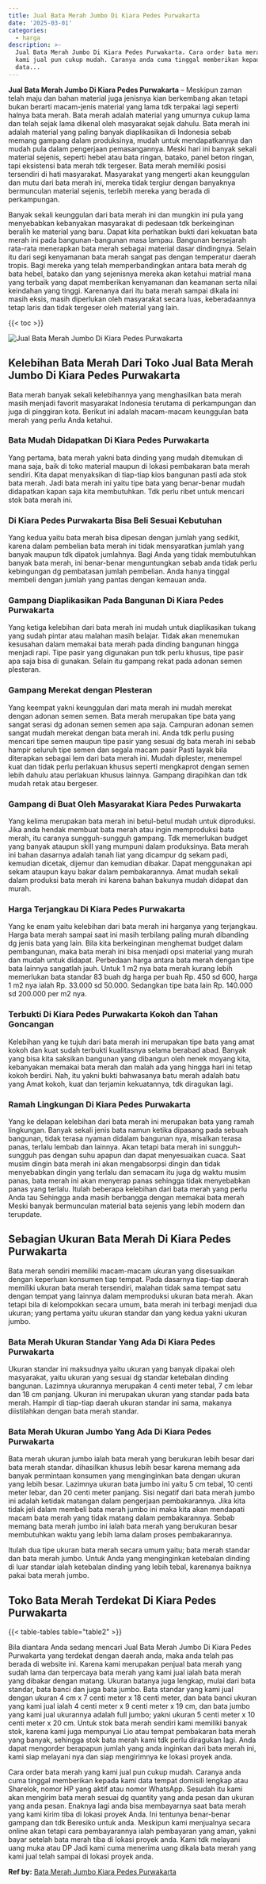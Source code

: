 ```yaml
---
title: Jual Bata Merah Jumbo Di Kiara Pedes Purwakarta
date: '2025-03-01'
categories:
  - harga
description: >-
  Jual Bata Merah Jumbo Di Kiara Pedes Purwakarta. Cara order bata merah yang
  kami jual pun cukup mudah. Caranya anda cuma tinggal memberikan kepada kami
  data...
---
```


**Jual Bata Merah Jumbo Di Kiara Pedes Purwakarta** – Meskipun zaman telah maju dan bahan material juga jenisnya kian berkembang akan tetapi bukan berarti macam-jenis material yang lama tdk terpakai lagi seperti halnya bata merah. Bata merah adalah material yang umurnya cukup lama dan telah sejak lama dikenal oleh masyarakat sejak dahulu. Bata merah ini adalah material yang paling banyak diaplikasikan di Indonesia sebab memang gampang dalam produksinya, mudah untuk mendapatkannya dan mudah pula dalam pengerjaan pemasangannya. Meski hari ini banyak sekali material sejenis, seperti hebel atau bata ringan, batako, panel beton ringan, tapi eksistensi bata merah tdk tergeser. Bata merah memiliki posisi tersendiri di hati masyarakat. Masyarakat yang mengerti akan keunggulan dan mutu dari bata merah ini, mereka tidak tergiur dengan banyaknya bermunculan material sejenis, terlebih mereka yang berada di perkampungan.

Banyak sekali keunggulan dari bata merah ini dan mungkin ini pula yang menyebabkan kebanyakan masyarakat di pedesaan tdk berkeinginan beralih ke material yang baru. Dapat kita perhatikan bukti dari kekuatan bata merah ini pada bangunan-bangunan masa lampau. Bangunan bersejarah rata-rata menerapkan bata merah sebagai material dasar dindingnya. Selain itu dari segi kenyamanan bata merah sangat pas dengan temperatur daerah tropis. Bagi mereka yang telah memperbandingkan antara bata merah dg bata hebel, batako dan yang sejenisnya mereka akan ketahui matrial mana yang terbaik yang dapat memberikan kenyamanan dan keamanan serta nilai keindahan yang tinggi. Karenanya dari itu bata merah sampai dikala ini masih eksis, masih diperlukan oleh masyarakat secara luas, keberadaannya tetap laris dan tidak tergeser oleh material yang lain.

{{< toc >}}

![Jual Bata Merah Jumbo Di Kiara Pedes Purwakarta](/images/jual-bata-merah-22.png)

## Kelebihan Bata Merah Dari Toko Jual Bata Merah Jumbo Di Kiara Pedes Purwakarta

Bata merah banyak sekali kelebihannya yang menghasilkan bata merah masih menjadi favorit masyarakat Indonesia terutama di perkampungan dan juga di pinggiran kota. Berikut ini adalah macam-macam keunggulan bata merah yang perlu Anda ketahui.

### Bata Mudah Didapatkan Di Kiara Pedes Purwakarta

Yang pertama, bata merah yakni bata dinding yang mudah ditemukan di mana saja, baik di toko material maupun di lokasi pembakaran bata merah sendiri. Kita dapat menyaksikan di tiap-tiap kios bangunan pasti ada stok bata merah. Jadi bata merah ini yaitu tipe bata yang benar-benar mudah didapatkan kapan saja kita membutuhkan. Tdk perlu ribet untuk mencari stok bata merah ini.

### Di Kiara Pedes Purwakarta Bisa Beli Sesuai Kebutuhan

Yang kedua yaitu bata merah bisa dipesan dengan jumlah yang sedikit, karena dalam pembelian bata merah ini tidak mensyaratkan jumlah yang banyak maupun tdk dipatok jumlahnya. Bagi Anda yang tidak membutuhkan banyak bata merah, ini benar-benar menguntungkan sebab anda tidak perlu kebingungan dg pembatasan jumlah pembelian. Anda hanya tinggal membeli dengan jumlah yang pantas dengan kemauan anda.

### Gampang Diaplikasikan Pada Bangunan Di Kiara Pedes Purwakarta

Yang ketiga kelebihan dari bata merah ini mudah untuk diaplikasikan tukang yang sudah pintar atau malahan masih belajar. Tidak akan menemukan kesusahan dalam memakai bata merah pada dinding bangunan hingga menjadi rapi. Tipe pasir yang digunakan pun tdk perlu khusus, tipe pasir apa saja bisa di gunakan. Selain itu gampang rekat pada adonan semen plesteran.

### Gampang Merekat dengan Plesteran

Yang keempat yakni keunggulan dari mata merah ini mudah merekat dengan adonan semen semen. Bata merah merupakan tipe bata yang sangat serasi dg adonan semen semen apa saja. Campuran adonan semen sangat mudah merekat dengan bata merah ini. Anda tdk perlu pusing mencari tipe semen maupun tipe pasir yang sesuai dg bata merah ini sebab hampir seluruh tipe semen dan segala macam pasir Pasti layak bila diterapkan sebagai lem dari bata merah ini. Mudah diplester, menempel kuat dan tidak perlu perlakuan khusus seperti mengkaprot dengan semen lebih dahulu atau perlakuan khusus lainnya. Gampang dirapihkan dan tdk mudah retak atau bergeser.

### Gampang di Buat Oleh Masyarakat Kiara Pedes Purwakarta

Yang kelima merupakan bata merah ini betul-betul mudah untuk diproduksi. Jika anda hendak membuat bata merah atau ingin memproduksi bata merah, itu caranya sungguh-sungguh gampang. Tdk memerlukan budget yang banyak ataupun skill yang mumpuni dalam produksinya. Bata merah ini bahan dasarnya adalah tanah liat yang dicampur dg sekam padi, kemudian dicetak, dijemur dan kemudian dibakar. Dapat menggunakan api sekam ataupun kayu bakar dalam pembakarannya. Amat mudah sekali dalam produksi bata merah ini karena bahan bakunya mudah didapat dan murah.

### Harga Terjangkau Di Kiara Pedes Purwakarta

Yang ke enam yaitu kelebihan dari bata merah ini harganya yang terjangkau. Harga bata merah sampai saat ini masih terbilang paling murah dibanding dg jenis bata yang lain. Bila kita berkeinginan menghemat budget dalam pembangunan, maka bata merah ini bisa menjadi opsi material yang murah dan mudah untuk didapat. Perbedaan harga antara bata merah dengan tipe bata lainnya sangatlah jauh. Untuk 1 m2 nya bata merah kurang lebih memerlukan bata standar 83 buah dg harga per buah Rp. 450 sd 600, harga 1 m2 nya ialah Rp. 33.000 sd 50.000. Sedangkan tipe bata lain Rp. 140.000 sd 200.000 per m2 nya.

### Terbukti Di Kiara Pedes Purwakarta Kokoh dan Tahan Goncangan

Kelebihan yang ke tujuh dari bata merah ini merupakan tipe bata yang amat kokoh dan kuat sudah terbukti kualitasnya selama berabad abad. Banyak yang bisa kita saksikan bangunan yang dibangun oleh nenek moyang kita, kebanyakan memakai bata merah dan malah ada yang hingga hari ini tetap kokoh berdiri. Nah, itu yakni bukti bahwasanya batu merah adalah batu yang Amat kokoh, kuat dan terjamin kekuatannya, tdk diragukan lagi.

### Ramah Lingkungan Di Kiara Pedes Purwakarta

Yang ke delapan kelebihan dari bata merah ini merupakan bata yang ramah lingkungan. Banyak sekali jenis bata namun ketika dipasang pada sebuah bangunan, tidak terasa nyaman didalam bangunan nya, misalkan terasa panas, terlalu lembab dan lainnya. Akan tetapi bata merah ini sungguh-sungguh pas dengan suhu apapun dan dapat menyesuaikan cuaca. Saat musim dingin bata merah ini akan mengabsorpsi dingin dan tidak menyebabkan dingin yang terlalu dan semacam itu juga dg waktu musim panas, bata merah ini akan menyerap panas sehingga tidak menyebabkan panas yang terlalu. Itulah beberapa kelebihan dari bata merah yang perlu Anda tau Sehingga anda masih berbangga dengan memakai bata merah Meski banyak bermunculan material bata sejenis yang lebih modern dan terupdate.

## Sebagian Ukuran Bata Merah Di Kiara Pedes Purwakarta

Bata merah sendiri memiliki macam-macam ukuran yang disesuaikan dengan keperluan konsumen tiap tempat. Pada dasarnya tiap-tiap daerah memiliki ukuran bata merah tersendiri, malahan tidak sama tempat satu dengan tempat yang lainnya dalam memproduksi ukuran bata merah. Akan tetapi bila di kelompokkan secara umum, bata merah ini terbagi menjadi dua ukuran; yang pertama yaitu ukuran standar dan yang kedua yakni ukuran jumbo.

### Bata Merah Ukuran Standar Yang Ada Di Kiara Pedes Purwakarta

Ukuran standar ini maksudnya yaitu ukuran yang banyak dipakai oleh masyarakat, yaitu ukuran yang sesuai dg standar ketebalan dinding bangunan. Lazimnya ukurannya merupakan 4 centi meter tebal, 7 cm lebar dan 18 cm panjang. Ukuran ini merupakan ukuran yang standar pada bata merah. Hampir di tiap-tiap daerah ukuran standar ini sama, makanya diistilahkan dengan bata merah standar.

### Bata Merah Ukuran Jumbo Yang Ada Di Kiara Pedes Purwakarta

Bata merah ukuran jumbo ialah bata merah yang berukuran lebih besar dari bata merah standar. dihasilkan khusus lebih besar karena memang ada banyak permintaan konsumen yang menginginkan bata dengan ukuran yang lebih besar. Lazimnya ukuran bata jumbo ini yaitu 5 cm tebal, 10 centi meter lebar, dan 20 centi meter panjang. Sisi negatif dari bata merah jumbo ini adalah ketidak matangan dalam pengerjaan pembakarannya. Jika kita tidak jeli dalam membeli bata merah jumbo ini maka kita akan mendapati macam bata merah yang tidak matang dalam pembakarannya. Sebab memang bata merah jumbo ini ialah bata merah yang berukuran besar membutuhkan waktu yang lebih lama dalam proses pembakarannya.

Itulah dua tipe ukuran bata merah secara umum yaitu; bata merah standar dan bata merah jumbo. Untuk Anda yang menginginkan ketebalan dinding di luar standar ialah ketebalan dinding yang lebih tebal, karenanya baiknya pakai bata merah jumbo.

## Toko Bata Merah Terdekat Di Kiara Pedes Purwakarta

{{< table-tables table="table2" >}}

Bila diantara Anda sedang mencari Jual Bata Merah Jumbo Di Kiara Pedes Purwakarta yang terdekat dengan daerah anda, maka anda telah pas berada di website ini. Karena kami merupakan penjual bata merah yang sudah lama dan terpercaya bata merah yang kami jual ialah bata merah yang dibakar dengan matang. Ukuran batanya juga lengkap, mulai dari bata standar, bata banci dan juga bata jumbo. Bata standar yang kami jual dengan ukuran 4 cm x 7 centi meter x 18 centi meter, dan bata banci ukuran yang kami jual ialah 4 centi meter x 9 centi meter x 19 cm, dan bata jumbo yang kami jual ukurannya adalah full jumbo; yakni ukuran 5 centi meter x 10 centi meter x 20 cm. Untuk stok bata merah sendiri kami memiliki banyak stok, karena kami juga mempunyai Lio atau tempat pembakaran bata merah yang banyak, sehingga stok bata merah kami tdk perlu diragukan lagi. Anda dapat mengorder berapapun jumlah yang anda inginkan dari bata merah ini, kami siap melayani nya dan siap mengirimnya ke lokasi proyek anda.

Cara order bata merah yang kami jual pun cukup mudah. Caranya anda cuma tinggal memberikan kepada kami data tempat domisili lengkap atau Sharelok, nomor HP yang aktif atau nomor WhatsApp. Sesudah itu kami akan mengirim bata merah sesuai dg quantity yang anda pesan dan ukuran yang anda pesan. Enaknya lagi anda bisa membayarnya saat bata merah yang kami kirim tiba di lokasi proyek Anda. Ini tentunya benar-benar gampang dan tdk Beresiko untuk anda. Meskipun kami menjualnya secara online akan tetapi cara pembayarannya ialah pembayaran yang aman, yakni bayar setelah bata merah tiba di lokasi proyek anda. Kami tdk melayani uang muka atau DP Jadi kami cuma menerima uang dikala bata merah yang kami jual telah sampai di lokasi proyek anda.

**Ref by:** [Bata Merah Jumbo Kiara Pedes Purwakarta](https://id.wikipedia.org/wiki/Bata)
